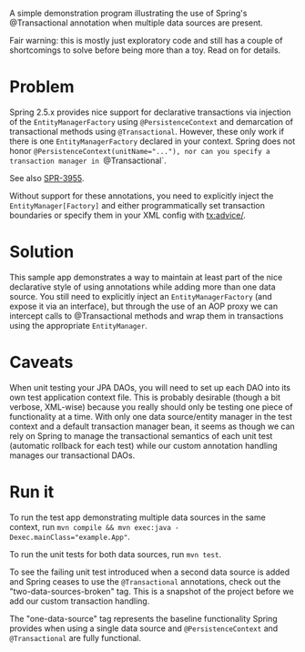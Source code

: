 A simple demonstration program illustrating the use of Spring's @Transactional
annotation when multiple data sources are present.

Fair warning: this is mostly just exploratory code and still has a couple of
shortcomings to solve before being more than a toy. Read on for details.

# Problem #
Spring 2.5.x provides nice support for declarative transactions via injection
of the `EntityManagerFactory` using `@PersistenceContext` and demarcation of
transactional methods using `@Transactional`. However, these only work if there
is one `EntityManagerFactory` declared in your context. Spring does not honor
`@PersistenceContext(unitName="..."), nor can you specify a transaction manager
 in `@Transactional`.

See also [SPR-3955](https://jira.springframework.org/browse/SPR-3955).

Without support for these annotations, you need to explicitly inject the
`EntityManager[Factory]` and either programmatically set transaction boundaries
or specify them in your XML config with <tx:advice/>.

# Solution #

This sample app demonstrates a way to maintain at least part of the nice
declarative style of using annotations while adding more than one data source.
You still need to explicitly inject an `EntityManagerFactory` (and expose it via
an interface), but through the use of an AOP proxy we can intercept calls to
@Transactional methods and wrap them in transactions using the appropriate
`EntityManager`.

# Caveats #

When unit testing your JPA DAOs, you will need to set up each DAO into its
own test application context file. This is probably desirable (though a bit
verbose, XML-wise) because you really should only be testing one piece of
functionality at a time. With only one data source/entity manager in the
test context and a default transaction manager bean, it seems as though we can
rely on Spring to manage the transactional semantics of each unit test
(automatic rollback for each test) while our custom annotation handling manages
our transactional DAOs.

# Run it #

To run the test app demonstrating multiple data sources in the same context,
run `mvn compile && mvn exec:java -Dexec.mainClass="example.App"`.

To run the unit tests for both data sources, run `mvn test`.

To see the failing unit test introduced when a second data source is added and
Spring ceases to use the `@Transactional` annotations, check out the
"two-data-sources-broken" tag. This is a snapshot of the project before we add
our custom transaction handling.

The "one-data-source" tag represents the baseline functionality Spring provides
when using a single data source and `@PersistenceContext` and `@Transactional`
are fully functional.
